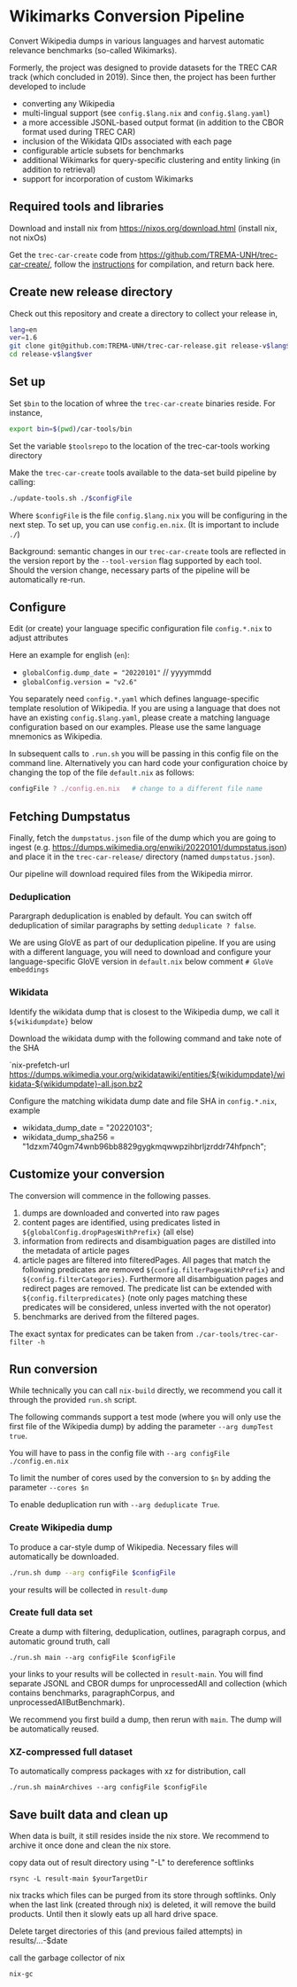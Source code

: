 Wikimarks Conversion Pipeline
=============================

Convert Wikipedia dumps in various languages and harvest automatic relevance benchmarks (so-called Wikimarks).

Formerly, the project was designed to provide datasets for the TREC CAR track (which concluded in 2019). Since then, the project has been further developed to include

- converting any Wikipedia
- multi-lingual support (see `config.$lang.nix` and `config.$lang.yaml`)
- a more accessible JSONL-based output format (in addition to the CBOR format used during TREC CAR)
- inclusion of the Wikidata QIDs associated with each page
- configurable article subsets for benchmarks
- additional Wikimarks for query-specific clustering and entity linking (in addition to retrieval)
- support for incorporation of custom Wikimarks


Required tools and libraries
-----------------------------

Download and install nix from <https://nixos.org/download.html> (install nix, not nixOs)

Get the `trec-car-create` code from <https://github.com/TREMA-UNH/trec-car-create/>, follow the [instructions](https://github.com/TREMA-UNH/trec-car-create/blob/main/README.mkd) for compilation, and return back here.


Create new release directory
----------------------------

Check out this repository and create a directory to collect your release in,
```bash
lang=en
ver=1.6
git clone git@github.com:TREMA-UNH/trec-car-release.git release-v$lang$ver
cd release-v$lang$ver
```

Set up
---------

Set `$bin` to the location of whree the `trec-car-create` binaries reside. For instance,
```bash
export bin=$(pwd)/car-tools/bin
```

Set the variable `$toolsrepo` to the location of the trec-car-tools working directory

Make the `trec-car-create` tools available to the data-set build pipeline by calling:

```bash
./update-tools.sh ./$configFile
```

Where `$configFile` is the file `config.$lang.nix` you will be configuring in the next step. To set up, you can use `config.en.nix`. (It is important to include  `./`)

Background: semantic changes in our `trec-car-create` tools are reflected in the version report by the `--tool-version` flag supported by each tool. Should the version change, necessary parts of the pipeline will be automatically re-run.


Configure
---------

Edit (or create) your language specific configuration file `config.*.nix` to adjust attributes

Here an example for english (`en`):

* `globalConfig.dump_date = "20220101"`  // yyyymmdd
* `globalConfig.version = "v2.6"`

You separately need `config.*.yaml` which defines language-specific template resolution of Wikipedia. If you are using a language that does not have an existing `config.$lang.yaml`, please create a matching language configuration based on our examples. Please use the same language mnemonics as Wikipedia.

In subsequent calls to `.run.sh` you will be passing in this config file on the command line. Alternatively you can hard code your configuration choice by changing the top of the file `default.nix` as follows:

```nix
configFile ? ./config.en.nix   # change to a different file name
```


Fetching Dumpstatus
---------------------

Finally, fetch the `dumpstatus.json` file of the dump which you are going to
ingest (e.g. <https://dumps.wikimedia.org/enwiki/20220101/dumpstatus.json>) and place it in
the `trec-car-release/` directory (named `dumpstatus.json`).

Our pipeline will download required files from the Wikipedia mirror.

### Deduplication

Parargraph deduplication is enabled by default. You can switch off deduplication of similar paragraphs by setting `deduplicate ? false`. 

We are using GloVE as part of our deduplication pipeline. If you are using with a different language, you will need to download and configure your language-specific GloVE version in `default.nix` below comment `# GloVe embeddings` 

### Wikidata

Identify the wikidata dump that is closest to the Wikipedia dump, we call it `${wikidumpdate}` below

Download the wikidata dump with the following command and take note of the SHA

`nix-prefetch-url https://dumps.wikimedia.your.org/wikidatawiki/entities/${wikidumpdate}/wikidata-${wikidumpdate}-all.json.bz2

Configure the matching wikidata dump date and file SHA in `config.*.nix`, example

* wikidata_dump_date = "20220103";
* wikidata_dump_sha256 = "1dzxm740gm74wnb96bb8829gygkmqwwpzihbrljzrddr74hfpnch";


Customize your conversion
--------------------------

The conversion will commence in the following passes. 

1. dumps are downloaded and converted into raw pages
2. content pages are identified, using predicates listed in `${globalConfig.dropPagesWithPrefix}` (all else)
3. information from redirects and disambiguation pages are distilled into the metadata of article pages
4. article pages are filtered into filteredPages. All pages that match the following predicates  are removed `${config.filterPagesWithPrefix}` and `${config.filterCategories}`. Furthermore all disambiguation pages and redirect pages are removed. The predicate list can be extended with `${config.filterpredicates}` (note only pages matching these predicates will be considered, unless inverted with the not operator) 
5. benchmarks are derived from the filtered pages.

The exact syntax for predicates can be taken from `./car-tools/trec-car-filter -h`



Run conversion
--------------

While technically you can call `nix-build` directly, we recommend you call it through the provided `run.sh` script.

The following commands support a test mode (where you will only use the first file of the Wikipedia dump) by adding the parameter `--arg dumpTest true`.

You will have to pass in the config file with `--arg configFile ./config.en.nix`

To limit the number of cores used by the conversion to `$n` by adding the parameter `--cores $n` 

To enable deduplication run with `--arg deduplicate True`.


### Create Wikipedia dump

To produce a car-style dump of Wikipedia. Necessary files will automatically be downloaded. 

```bash
./run.sh dump --arg configFile $configFile
```

your results will be collected in `result-dump`


### Create full data set

Create a dump with filtering, deduplication, outlines, paragraph corpus, and automatic ground truth, call

`./run.sh main --arg configFile $configFile`

your links to your results will be collected in  `result-main`. You will find separate JSONL and CBOR dumps for unprocessedAll and collection (which contains benchmarks, paragraphCorpus, and unprocessedAllButBenchmark).


We recommend you first build a dump, then rerun with `main`. The dump will be automatically reused.


### XZ-compressed full dataset

To automatically compress packages with xz for distribution, call

`./run.sh mainArchives --arg configFile $configFile`     



Save built data and clean up
-----------------------------


When data is built, it still resides inside the nix store. We recommend to archive it once done and clean the nix store.

copy data out of result directory using "-L" to dereference softlinks
```
rsync -L result-main $yourTargetDir
```

nix tracks which files can be purged from its store through softlinks. Only when the last link (created through nix) is deleted, it will remove the build products. Until then it slowly eats up all hard drive space.

Delete target directories of this (and previous failed attempts) in results/...-$date

call the garbage collector of nix

```
nix-gc
```


